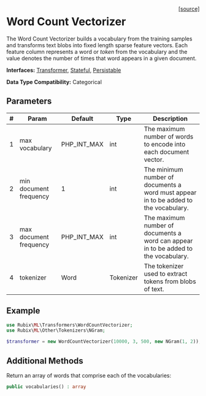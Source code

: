 <span style="float:right;"><a href="https://github.com/RubixML/ML/blob/master/src/Transformers/WordCountVectorizer.php">[source]</a></span>

# Word Count Vectorizer
The Word Count Vectorizer builds a vocabulary from the training samples and transforms text blobs into fixed length sparse feature vectors. Each feature column represents a word or *token* from the vocabulary and the value denotes the number of times that word appears in a given document.

**Interfaces:** [Transformer](api.md#transformer), [Stateful](api.md#stateful), [Persistable](../persistable.md)

**Data Type Compatibility:** Categorical

## Parameters
| # | Param | Default | Type | Description |
|---|---|---|---|---|
| 1 | max vocabulary | PHP_INT_MAX | int | The maximum number of words to encode into each document vector. |
| 2 | min document frequency | 1 | int | The minimum number of documents a word must appear in to be added to the vocabulary. |
| 3 | max document frequency | PHP_INT_MAX | int | The maximum number of documents a word can appear in to be added to the vocabulary. |
| 4 | tokenizer | Word | Tokenizer | The tokenizer used to extract tokens from blobs of text. |

## Example
```php
use Rubix\ML\Transformers\WordCountVectorizer;
use Rubix\ML\Other\Tokenizers\NGram;

$transformer = new WordCountVectorizer(10000, 3, 500, new NGram(1, 2));
```

## Additional Methods
Return an array of words that comprise each of the vocabularies:
```php
public vocabularies() : array
```
